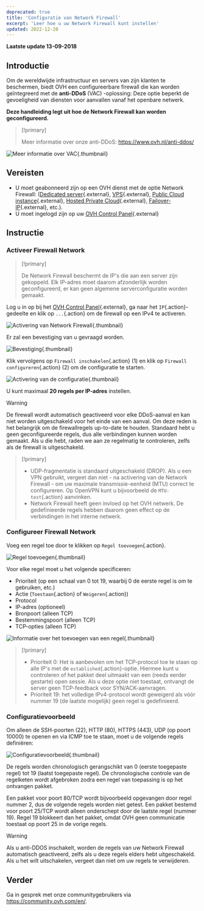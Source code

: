 ```yaml
---
deprecated: true
title: 'Configuratie van Network Firewall'
excerpt: 'Leer hoe u uw Network Firewall kunt instellen'
updated: 2022-12-20
---
```


**Laatste update 13-09-2018**

## Introductie

Om de wereldwijde infrastructuur en servers van zijn klanten te beschermen, biedt OVH een configureerbare firewall die kan worden geïntegreerd met de **anti-DDoS** (VAC) -oplossing: Deze optie beperkt de gevoeligheid van diensten voor aanvallen vanaf het openbare netwerk.

**Deze handleiding legt uit hoe de Network Firewall kan worden geconfigureerd.**


> [!primary]
>
> Meer informatie over onze anti-DDoS: <https://www.ovh.nl/anti-ddos/>
> 

![Meer informatie over VAC](images/vac-inside.png){.thumbnail}


## Vereisten

- U moet geabonneerd zijn op een OVH dienst met de optie Network Firewall: ([Dedicated server](https://www.ovh.nl/dedicated_servers/){.external}, [VPS](https://www.ovh.nl/vps/){.external}, [Public Cloud instance](https://www.ovh.nl/public-cloud/instances/){.external}, [Hosted Private Cloud](https://www.ovh.nl/private-cloud/){.external}, [Failover-IP](https://www.ovh.com/nl/dedicated_servers/ip_failover.xml){.external}, etc.).
- U moet ingelogd zijn op uw [OVH Control Panel](https://www.ovh.com/auth/?action=gotomanager&from=https://www.ovh.nl/&ovhSubsidiary=nl){.external}


## Instructie

### Activeer Firewall Network

> [!primary]
>
> De Network Firewall beschermt de IP's die aan een server zijn gekoppeld. Elk IP-adres moet daarom afzonderlijk worden geconfigureerd, er kan geen algemene serverconfiguratie worden gemaakt.
> 

Log u in op bij het [OVH Control Panel](https://www.ovh.com/auth/?action=gotomanager&from=https://www.ovh.nl/&ovhSubsidiary=nl){.external}, ga naar het `IP`{.action}-gedeelte en klik op `...`{.action} om de firewall op een IPv4 te activeren.

![Activering van Network Firewall](images/firewall_creation2022.png){.thumbnail}

Er zal een bevestiging van u gevraagd worden. 

![Bevestiging](images/creationvalid.png){.thumbnail}

Klik vervolgens op `Firewall inschakelen`{.action} (1) en klik op `Firewall configureren`{.action} (2) om de configuratie te starten.

![Activering van de configuratie](images/activationconfig.png){.thumbnail}

U kunt maximaal **20 regels per IP-adres** instellen.

> [!warning]
>
> De firewall wordt automatisch geactiveerd voor elke DDoS-aanval en kan niet worden uitgeschakeld voor het einde van een aanval. Om deze reden is het belangrijk om de firewallregels up-to-date te houden.
> Standaard hebt u geen geconfigureerde regels, dus alle verbindingen kunnen worden gemaakt.
> Als u die hebt, raden we aan ze regelmatig te controleren, zelfs als de firewall is uitgeschakeld.
> 


> [!primary]
>
> - UDP-fragmentatie is standaard uitgeschakeld (DROP). Als u een VPN gebruikt, vergeet dan niet - na activering van de Network Firewall - om uw maximale transmissie-eenheid (MTU) correct te configureren. Op OpenVPN kunt u bijvoorbeeld de `MTU-test`{.action} aanvinken.
> - Network Firewall heeft geen invloed op het OVH netwerk. De gedefinieerde regels hebben daarom geen effect op de verbindingen in het interne netwerk.
>


### Configureer Firewall Network

Voeg een regel toe door te klikken op `Regel toevoegen`{.action}.

![Regel toevoegen](images/ajoutregle1.png){.thumbnail}

Voor elke regel moet u het volgende specificeren:

* Prioriteit (op een schaal van 0 tot 19, waarbij 0 de eerste regel is om te gebruiken, etc.)
* Actie (`Toestaan`{.action} of `Weigeren`{.action})
* Protocol
* IP-adres (optioneel)
* Bronpoort (alleen TCP)
* Bestemmingspoort (alleen TCP)
* TCP-opties (alleen TCP)

![Informatie over het toevoegen van een regel](images/ajoutregle4.png){.thumbnail} 


> [!primary]
>
> - Prioriteit 0: Het is aanbevolen om het TCP-protocol toe te staan op alle IP's met de `established`{.action}-optie. Hiermee kunt u controleren of het pakket deel uitmaakt van een (reeds eerder gestarte) open sessie. Als u deze optie niet toestaat, ontvangt de server geen TCP-feedback voor SYN/ACK-aanvragen.
> - Prioriteit 19: het volledige IPv4-protocol wordt geweigerd als vóór nummer 19 (de laatste mogelijk) geen regel is gedefinieerd.
> 

### Configuratievoorbeeld

Om alleen de SSH-poorten (22), HTTP (80), HTTPS (443), UDP (op poort 10000) te openen en via ICMP toe te staan, moet u de volgende regels definiëren:

![Configuratievoorbeeld](images/exemple.png){.thumbnail}

De regels worden chronologisch gerangschikt van 0 (eerste toegepaste regel) tot 19 (laatst toegepaste regel). De chronologische controle van de regelketen wordt afgebroken zodra een regel van toepassing is op het ontvangen pakket.

Een pakket voor poort 80/TCP wordt bijvoorbeeld opgevangen door regel nummer 2, dus de volgende regels worden niet getest. Een pakket bestemd voor poort 25/TCP wordt alleen onderschept door de laatste regel (nummer 19). Regel 19 blokkeert dan het pakket, omdat OVH geen communicatie toestaat op poort 25 in de vorige regels.

> [!warning]
>
> Als u anti-DDOS inschakelt, worden de regels van uw Network Firewall automatisch geactiveerd, zelfs als u deze regels elders hebt uitgeschakeld. Als u het wilt uitschakelen, vergeet dan niet om uw regels te verwijderen.
> 

## Verder

Ga in gesprek met onze communitygebruikers via <https://community.ovh.com/en/>.